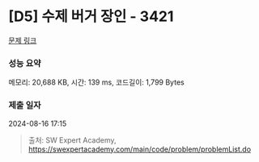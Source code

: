 # [D5] 수제 버거 장인 - 3421 

[문제 링크](https://swexpertacademy.com/main/code/problem/problemDetail.do?contestProbId=AWErcQmKy6kDFAXi) 

### 성능 요약

메모리: 20,688 KB, 시간: 139 ms, 코드길이: 1,799 Bytes

### 제출 일자

2024-08-16 17:15



> 출처: SW Expert Academy, https://swexpertacademy.com/main/code/problem/problemList.do